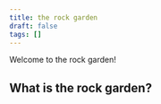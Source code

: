 ```yaml
---
title: the rock garden
draft: false
tags: []
---
```

 Welcome to the rock garden! 
 
## What is the rock garden?

